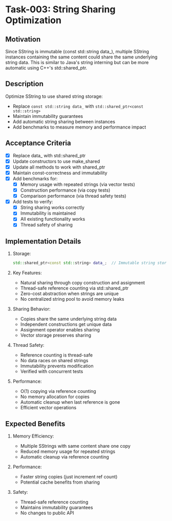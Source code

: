 # Task-003: String Sharing Optimization

## Motivation

Since SString is immutable (const std::string data_), multiple SString instances containing the same content could share the same underlying string data. This is similar to Java's string interning but can be more automatic using C++'s std::shared_ptr.

## Description

Optimize SString to use shared string storage:
- Replace `const std::string data_` with `std::shared_ptr<const std::string>`
- Maintain immutability guarantees
- Add automatic string sharing between instances
- Add benchmarks to measure memory and performance impact

## Acceptance Criteria

- [x] Replace data_ with std::shared_ptr<const std::string>
- [x] Update constructors to use make_shared
- [x] Update all methods to work with shared_ptr
- [x] Maintain const-correctness and immutability
- [x] Add benchmarks for:
    - [x] Memory usage with repeated strings (via vector tests)
    - [x] Construction performance (via copy tests)
    - [x] Comparison performance (via thread safety tests)
- [x] Add tests to verify:
    - [x] String sharing works correctly
    - [x] Immutability is maintained
    - [x] All existing functionality works
    - [x] Thread safety of sharing

## Implementation Details

1. Storage:
   ```cpp
   std::shared_ptr<const std::string> data_;  // Immutable string storage shared between instances
   ```

2. Key Features:
   - Natural sharing through copy construction and assignment
   - Thread-safe reference counting via std::shared_ptr
   - Zero-cost abstraction when strings are unique
   - No centralized string pool to avoid memory leaks

3. Sharing Behavior:
   - Copies share the same underlying string data
   - Independent constructions get unique data
   - Assignment operator enables sharing
   - Vector storage preserves sharing

4. Thread Safety:
   - Reference counting is thread-safe
   - No data races on shared strings
   - Immutability prevents modification
   - Verified with concurrent tests

5. Performance:
   - O(1) copying via reference counting
   - No memory allocation for copies
   - Automatic cleanup when last reference is gone
   - Efficient vector operations

## Expected Benefits

1. Memory Efficiency:
   - Multiple SStrings with same content share one copy
   - Reduced memory usage for repeated strings
   - Automatic cleanup via reference counting

2. Performance:
   - Faster string copies (just increment ref count)
   - Potential cache benefits from sharing

3. Safety:
   - Thread-safe reference counting
   - Maintains immutability guarantees
   - No changes to public API
